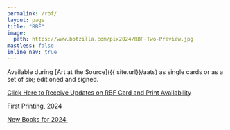 ```yaml
---
permalink: /rbf/
layout: page
title: "RBF"
image:
  path: https://www.botzilla.com/pix2024/RBF-Two-Preview.jpg
mastless: false
inline_nav: true
---
```


Available during [Art at the Source]({{ site.url}}/aats) as single cards or as a set of six; editioned and signed.

<a class="btn btn--info btn--large" href="mailto:kevin+books@vumondo.com?subject=Updates%20on%20RBF%22&body=Please%20keep%20me%20informed%20about%20updates%20for%20sales%20availability%20of%20RBF">Click Here to Receive Updates on RBF Card and Print Availability</a>

First Printing, 2024

<a href="{{ site.url }}/book24">New Books for 2024.</a>


<!-- <figure class="align-center">
<img src="https://www.botzilla.com/pix2024/Bjorke-AATS-BizCard-sRGB-web.jpg">
<figcaption>See You on June First</figcaption>
</figure> -->
